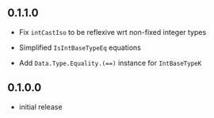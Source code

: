 ## 0.1.1.0

  * Fix `intCastIso` to be reflexive wrt non-fixed integer types

  * Simplified `IsIntBaseTypeEq` equations

  * Add `Data.Type.Equality.(==)` instance for `IntBaseTypeK`

## 0.1.0.0

  * initial release
